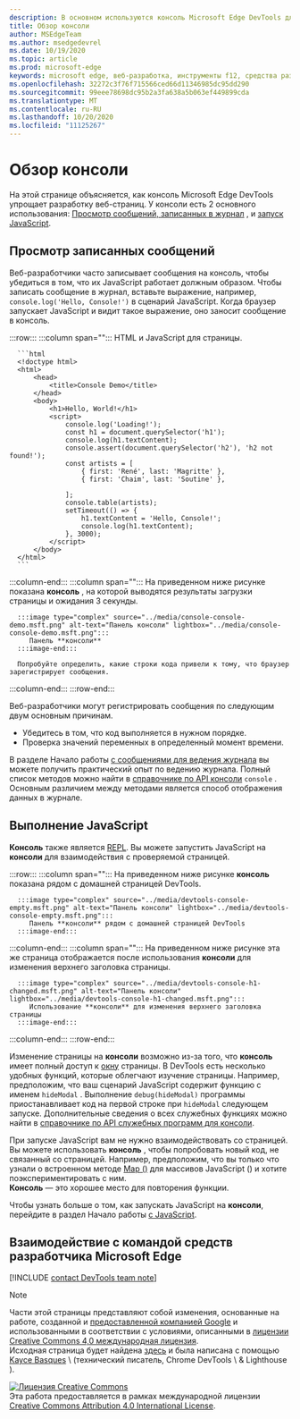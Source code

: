 ```yaml
---
description: В основном используются консоль Microsoft Edge DevTools для ведения журнала сообщений и выполнения JavaScript.
title: Обзор консоли
author: MSEdgeTeam
ms.author: msedgedevrel
ms.date: 10/19/2020
ms.topic: article
ms.prod: microsoft-edge
keywords: microsoft edge, веб-разработка, инструменты f12, средства разработчика
ms.openlocfilehash: 32272c3f76f715566ced66d11346985dc95dd290
ms.sourcegitcommit: 99eee78698dc95b2a3fa638a5b063ef449899cda
ms.translationtype: MT
ms.contentlocale: ru-RU
ms.lasthandoff: 10/20/2020
ms.locfileid: "11125267"
---
```

<!-- Copyright Kayce Basques 

   Licensed under the Apache License, Version 2.0 (the "License");
   you may not use this file except in compliance with the License.
   You may obtain a copy of the License at

       https://www.apache.org/licenses/LICENSE-2.0

   Unless required by applicable law or agreed to in writing, software
   distributed under the License is distributed on an "AS IS" BASIS,
   WITHOUT WARRANTIES OR CONDITIONS OF ANY KIND, either express or implied.
   See the License for the specific language governing permissions and
   limitations under the License.  -->

# Обзор консоли  

  

На этой странице объясняется, как консоль Microsoft Edge DevTools упрощает разработку веб-страниц.  У консоли есть 2 основного использования: [Просмотр сообщений, записанных в журнал](#viewing-logged-messages) , и [запуск JavaScript](#running-javascript).  

## Просмотр записанных сообщений  

Веб-разработчики часто записывает сообщения на консоль, чтобы убедиться в том, что их JavaScript работает должным образом.  Чтобы записать сообщение в журнал, вставьте выражение, например, `console.log('Hello, Console!')` в сценарий JavaScript.  Когда браузер запускает JavaScript и видит такое выражение, оно заносит сообщение в консоль.  

:::row:::
   :::column span="":::
      HTML и JavaScript для страницы.  
      
      ```html
      <!doctype html>
      <html>
          <head>
              <title>Console Demo</title>
          </head>
          <body>
              <h1>Hello, World!</h1>
              <script>
                  console.log('Loading!');
                  const h1 = document.querySelector('h1');
                  console.log(h1.textContent);
                  console.assert(document.querySelector('h2'), 'h2 not found!');
                  const artists = [
                      { first: 'René', last: 'Magritte' },
                      { first: 'Chaim', last: 'Soutine' },
                        
                  ];
                  console.table(artists);
                  setTimeout(() => {
                      h1.textContent = 'Hello, Console!';
                      console.log(h1.textContent);
                  }, 3000);
              </script>
          </body>
      </html>
      ```  
   :::column-end:::
   :::column span="":::
      На приведенном ниже рисунке показана **консоль** , на которой выводятся результаты загрузки страницы и ожидания 3 секунды.  
      
      :::image type="complex" source="../media/console-console-demo.msft.png" alt-text="Панель консоли" lightbox="../media/console-console-demo.msft.png":::
         Панель **консоли**  
      :::image-end:::  
      
      Попробуйте определить, какие строки кода привели к тому, что браузер зарегистрирует сообщения.  
   :::column-end:::
:::row-end:::  

Веб-разработчики могут регистрировать сообщения по следующим двум основным причинам.  

*   Убедитесь в том, что код выполняется в нужном порядке.  
*   Проверка значений переменных в определенный момент времени.  

В разделе Начало работы [с сообщениями для ведения журнала][DevtoolsConsoleLoggingMessages] вы можете получить практический опыт по ведению журнала.  Полный список методов можно найти в [справочнике по API консоли][DevToolsConsoleAPI] `console` .  Основным различием между методами является способ отображения данных в журнале.  

## Выполнение JavaScript  

**Консоль** также является [REPL][WikiREPLoop].  Вы можете запустить JavaScript на **консоли** для взаимодействия с проверяемой страницей.   

:::row:::
   :::column span="":::
      На приведенном ниже рисунке **консоль** показана рядом с домашней страницей DevTools.  
      
      :::image type="complex" source="../media/devtools-console-empty.msft.png" alt-text="Панель консоли" lightbox="../media/devtools-console-empty.msft.png":::
         Панель **консоли** рядом с домашней страницей DevTools  
      :::image-end:::  
   :::column-end:::
   :::column span="":::
      На приведенном ниже рисунке эта же страница отображается после использования **консоли** для изменения верхнего заголовка страницы.
      
      :::image type="complex" source="../media/devtools-console-h1-changed.msft.png" alt-text="Панель консоли" lightbox="../media/devtools-console-h1-changed.msft.png":::
         Использование **консоли** для изменения верхнего заголовка страницы  
      :::image-end:::  
   :::column-end:::
:::row-end:::

Изменение страницы на **консоли** возможно из-за того, что **консоль** имеет полный доступ к [окну][MDNWindow] страницы.  В DevTools есть несколько удобных функций, которые облегчают изучение страницы.  Например, предположим, что ваш сценарий JavaScript содержит функцию с именем `hideModal` .  Выполнение `debug(hideModal)` программы приостанавливает код на первой строке при `hideModal` следующем запуске.  Дополнительные сведения о всех служебных функциях можно найти в [справочнике по API служебных программ для консоли][DevtoolsConsoleUtilitiesDebug].  

При запуске JavaScript вам не нужно взаимодействовать со страницей.  Вы можете использовать **консоль** , чтобы попробовать новый код, не связанный со страницей.  Например, предположим, что вы только что узнали о встроенном методе [Map ()][MDNMap] для массивов JavaScript () и хотите поэкспериментировать с ним.  
**Консоль** — это хорошее место для повторения функции.  

Чтобы узнать больше о том, как запускать JavaScript на **консоли**, перейдите в раздел Начало работы [с JavaScript][DevtoolsConsoleRunningJavascript].  

## Взаимодействие с командой средств разработчика Microsoft Edge  

[!INCLUDE [contact DevTools team note](../includes/contact-devtools-team-note.md)]  

<!-- links -->  

[DevToolsConsoleAPI]: ./api.md "Справочник по API консоли | Документы Microsoft"  
[DevtoolsConsoleLoggingMessages]: ./log.md "Начало работы с сообщениями в журнале на консоли | Документы Microsoft"  
[DevtoolsConsoleRunningJavascript]: ./javascript.md "Начало работы с JavaScript на консоли | Документы Microsoft"  
[DevtoolsConsoleUtilitiesDebug]: ./utilities.md#debug "Справочник по API для служебных программ консоли | Документы Microsoft"  

[MDNMap]: https://developer.mozilla.org/docs/Web/JavaScript/Reference/Global_Objects/Array/map "Array. prototype. Map () | MDN"  
[MDNWindow]: https://developer.mozilla.org/docs/Web/API/Window "Окно | MDN"  

[WikiREPLoop]: https://en.wikipedia.org/wiki/Read%E2%80%93eval%E2%80%93print_loop "Read – eval — цикл печати — Википедии"  

> [!NOTE]
> Части этой страницы представляют собой изменения, основанные на работе, созданной и [предоставленной компанией Google][GoogleSitePolicies] и использованными в соответствии с условиями, описанными в [лицензии Creative Commons 4,0 международная лицензия][CCA4IL].  
> Исходная страница будет найдена [здесь](https://developers.google.com/web/tools/chrome-devtools/console/index) и была написана с помощью [Kayce Basques][KayceBasques] \ (технический писатель, Chrome DevTools \ & Lighthouse \).  

[![Лицензия Creative Commons][CCby4Image]][CCA4IL]  
Эта работа предоставляется в рамках международной лицензии [Creative Commons Attribution 4.0 International License][CCA4IL].  

[CCA4IL]: https://creativecommons.org/licenses/by/4.0  
[CCby4Image]: https://i.creativecommons.org/l/by/4.0/88x31.png  
[GoogleSitePolicies]: https://developers.google.com/terms/site-policies  
[KayceBasques]: https://developers.google.com/web/resources/contributors/kaycebasques  

